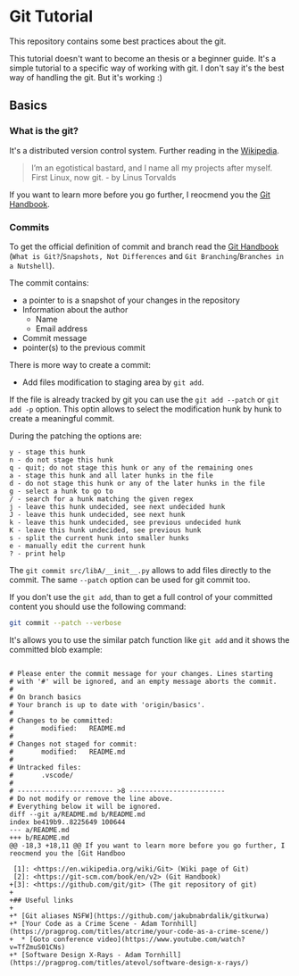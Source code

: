 # Git Tutorial

This repository contains some best practices about the git.

This tutorial doesn't want to become an thesis or a beginner guide. It's a simple tutorial to a specific way of working with git. I don't say it's the best way of handling the git. But it's working :)

## Basics

### What is the git?

It's a distributed version control system. Further reading in the [Wikipedia][1].

> I’m an egotistical bastard, and I name all my projects after myself. First Linux, now git. - by Linus Torvalds

If you want to learn more before you go further, I reocmend you the [Git Handbook][2].

### Commits

To get the official definition of commit and branch read the [Git Handbook][2] (`What is Git?`/`Snapshots, Not Differences` and `Git Branching`/`Branches in a Nutshell`).

The commit contains:

* a pointer to is a snapshot of your changes in the repository
* Information about the author
  * Name
  * Email address
* Commit message
* pointer(s) to the previous commit

There is more way to create a commit:

* Add files modification to staging area by `git add`.

If the file is already tracked by git you can use the `git add --patch` or `git add -p` option. This optin allows to select the modification hunk by hunk to create a meaningful commit.

During the patching the options are:

```text
y - stage this hunk
n - do not stage this hunk
q - quit; do not stage this hunk or any of the remaining ones
a - stage this hunk and all later hunks in the file
d - do not stage this hunk or any of the later hunks in the file
g - select a hunk to go to
/ - search for a hunk matching the given regex
j - leave this hunk undecided, see next undecided hunk
J - leave this hunk undecided, see next hunk
k - leave this hunk undecided, see previous undecided hunk
K - leave this hunk undecided, see previous hunk
s - split the current hunk into smaller hunks
e - manually edit the current hunk
? - print help
```

The `git commit src/libA/__init__.py` allows to add files directly to the commit. The same `--patch` option can be used for git commit too.

If you don't use the `git add`, than to get a full control of your committed content you should use the following command:

```bash
git commit --patch --verbose
```

It's allows you to use the similar patch function like `git add` and it shows the committed blob
example:

```text

# Please enter the commit message for your changes. Lines starting
# with '#' will be ignored, and an empty message aborts the commit.
#
# On branch basics
# Your branch is up to date with 'origin/basics'.
#
# Changes to be committed:
#       modified:   README.md
#
# Changes not staged for commit:
#       modified:   README.md
#
# Untracked files:
#       .vscode/
#
# ------------------------ >8 ------------------------
# Do not modify or remove the line above.
# Everything below it will be ignored.
diff --git a/README.md b/README.md
index be419b9..8225649 100644
--- a/README.md
+++ b/README.md
@@ -18,3 +18,11 @@ If you want to learn more before you go further, I reocmend you the [Git Handboo

 [1]: <https://en.wikipedia.org/wiki/Git> (Wiki page of Git)
 [2]: <https://git-scm.com/book/en/v2> (Git Handbook)
+[3]: <https://github.com/git/git> (The git repository of git)
+
+## Useful links
+
+* [Git aliases NSFW](https://github.com/jakubnabrdalik/gitkurwa)
+* [Your Code as a Crime Scene - Adam Tornhill](https://pragprog.com/titles/atcrime/your-code-as-a-crime-scene/)
+  * [Goto conference video](https://www.youtube.com/watch?v=TfZmuS01CNs)
+* [Software Design X-Rays - Adam Tornhill](https://pragprog.com/titles/atevol/software-design-x-rays/)
```
[//]: # (References)

[1]: <https://en.wikipedia.org/wiki/Git> (Wiki page of Git)
[2]: <https://git-scm.com/book/en/v2> (Git Handbook)
